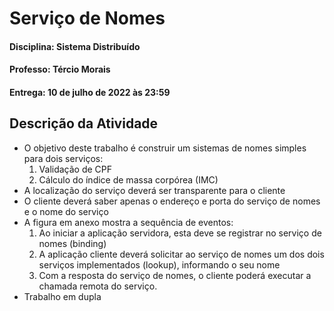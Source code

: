 # Serviço de Nomes

#### Disciplina: Sistema Distribuído 
#### Professo: Tércio Morais
#### Entrega: 10 de julho de 2022 às 23:59

## Descrição da Atividade

- O objetivo deste trabalho é construir um sistemas de nomes simples para dois serviços:
    1. Validação de CPF
    2. Cálculo do índice de massa corpórea (IMC) 
- A localização do serviço deverá ser transparente para o cliente
- O cliente deverá saber apenas o endereço e porta do serviço de nomes e o nome do serviço
- A figura em anexo mostra a sequência de eventos:
    1. Ao iniciar a aplicação servidora, esta deve se registrar no serviço de nomes (binding)​
    2. A aplicação cliente deverá solicitar ao serviço de nomes um dos dois serviços implementados (lookup), informando o seu nome
    3. Com a resposta do serviço de nomes, o cliente poderá executar a chamada remota do serviço.
- Trabalho em dupla








